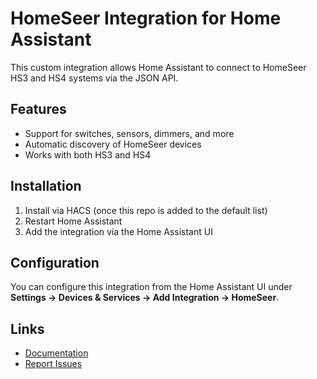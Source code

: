 # HomeSeer Integration for Home Assistant

This custom integration allows Home Assistant to connect to HomeSeer HS3 and HS4 systems via the JSON API.

## Features
- Support for switches, sensors, dimmers, and more
- Automatic discovery of HomeSeer devices
- Works with both HS3 and HS4

## Installation
1. Install via HACS (once this repo is added to the default list)
2. Restart Home Assistant
3. Add the integration via the Home Assistant UI

## Configuration
You can configure this integration from the Home Assistant UI under **Settings → Devices & Services → Add Integration → HomeSeer**.

## Links
- [Documentation](https://github.com/tzachb/Homeseer-HA)
- [Report Issues](https://github.com/tzachb/Homeseer-HA/issues)
